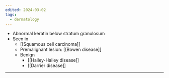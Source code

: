 ```yaml
---
edited: 2024-03-02
tags:
  - dermatology
---
```

- Abnormal keratin below stratum granulosum
- Seen in 
	- [[Squamous cell carcinoma]]
	- Premalignant lesion: [[Bowen disease]]
	- Benign
		- [[Hailey-Hailey disease]]
		- [[Darrier disease]] 

---
